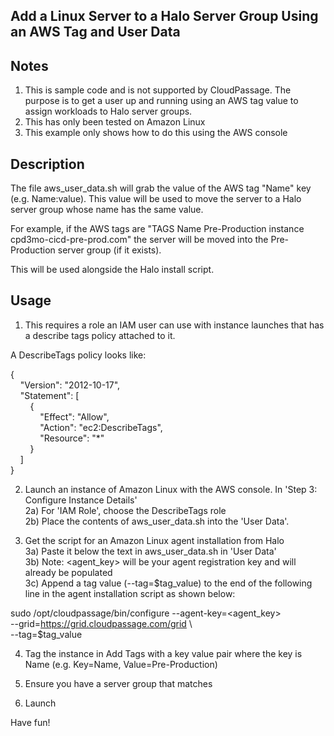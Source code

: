 Add a Linux Server to a Halo Server Group Using an AWS Tag and User Data
-

Notes
-

1) This is sample code and is not supported by CloudPassage.  The purpose is to get a user up and running using an AWS tag value to assign
workloads to Halo server groups.
2) This has only been tested on Amazon Linux
3) This example only shows how to do this using the AWS console

Description
-

The file aws_user_data.sh will grab the value of the AWS tag "Name" key (e.g. Name:value).  This value will be used to
move the server to a Halo server group whose name has the same value.

For example, if the AWS tags are "TAGS Name Pre-Production instance cpd3mo-cicd-pre-prod.com" the server will be moved
into the Pre-Production server group (if it exists).

This will be used alongside the Halo install script.

Usage
-

1) This requires a role an IAM user can use with instance launches that has a describe tags policy attached to it.

A DescribeTags policy looks like:

{  
    &nbsp;&nbsp;&nbsp;&nbsp;"Version": "2012-10-17",  
    &nbsp;&nbsp;&nbsp;&nbsp;"Statement": [  
        &nbsp;&nbsp;&nbsp;&nbsp;&nbsp;&nbsp;&nbsp;&nbsp;{  
            &nbsp;&nbsp;&nbsp;&nbsp;&nbsp;&nbsp;&nbsp;&nbsp;&nbsp;&nbsp;&nbsp;&nbsp;"Effect": "Allow",  
            &nbsp;&nbsp;&nbsp;&nbsp;&nbsp;&nbsp;&nbsp;&nbsp;&nbsp;&nbsp;&nbsp;&nbsp;"Action": "ec2:DescribeTags",  
            &nbsp;&nbsp;&nbsp;&nbsp;&nbsp;&nbsp;&nbsp;&nbsp;&nbsp;&nbsp;&nbsp;&nbsp;"Resource": "*"  
        &nbsp;&nbsp;&nbsp;&nbsp;&nbsp;&nbsp;&nbsp;&nbsp;}  
    &nbsp;&nbsp;&nbsp;&nbsp;]  
}  

2) Launch an instance of Amazon Linux with the AWS console.  In 'Step 3: Configure Instance Details'    
2a) For 'IAM Role', choose the DescribeTags role  
2b) Place the contents of aws_user_data.sh into the 'User Data'.

3) Get the script for an Amazon Linux agent installation from Halo  
3a) Paste it below the text in aws_user_data.sh in 'User Data'  
3b) Note: <agent_key> will be your agent registration key and will already be populated  
3c) Append a tag value (--tag=$tag_value) to the end of the following line in the agent installation script as shown 
below:  

sudo /opt/cloudpassage/bin/configure --agent-key=<agent_key>  
--grid=https://grid.cloudpassage.com/grid \\  
--tag=$tag_value  

4) Tag the instance in Add Tags with a key value pair where the key is Name (e.g. Key=Name, Value=Pre-Production)

5) Ensure you have a server group that matches

6) Launch

Have fun!



